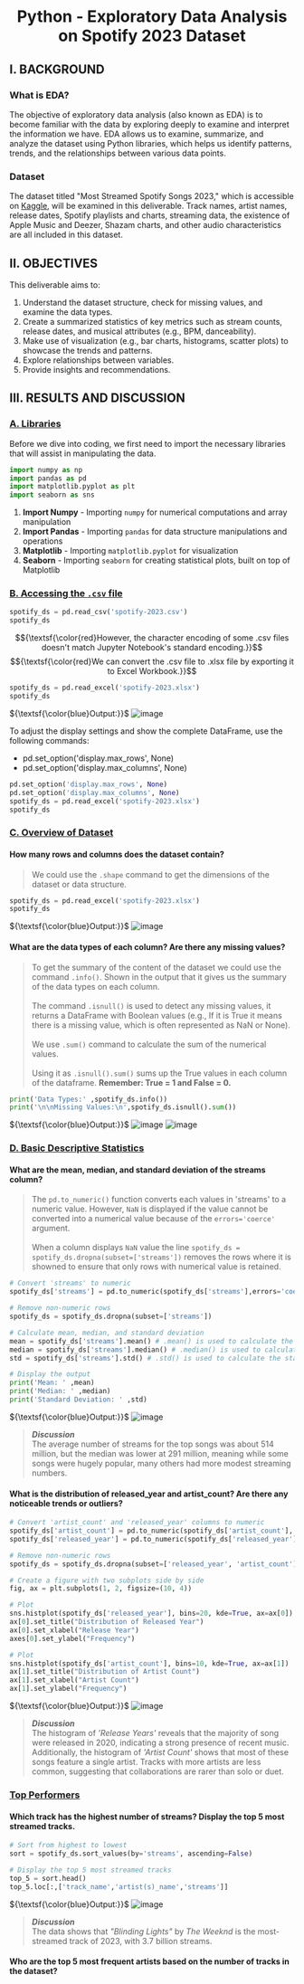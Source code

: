 <h1 align="center">Python - Exploratory Data Analysis on Spotify 2023 Dataset</h1>
<p align="center">

## I. BACKGROUND
### What is EDA?
The objective of exploratory data analysis (also known as EDA) is to become familiar with the data by exploring deeply to examine and interpret the information we have. EDA allows us to examine, summarize, and analyze the dataset using Python libraries, which helps us identify patterns, trends, and the relationships between various data points.

### Dataset
The dataset titled "Most Streamed Spotify Songs 2023," which is accessible on [Kaggle](https://www.kaggle.com/datasets/nelgiriyewithana/top-spotify-songs-2023), will be examined in this deliverable. Track names, artist names, release dates, Spotify playlists and charts, streaming data, the existence of Apple Music and Deezer, Shazam charts, and other audio characteristics are all included in this dataset.


## II. OBJECTIVES
This deliverable aims to:
1. Understand the dataset structure, check for missing values, and examine the data types.
2. Create a summarized statistics of key metrics such as stream counts, release dates, and musical attributes (e.g., BPM, danceability).
3. Make use of visualization (e.g., bar charts, histograms, scatter plots) to showcase the trends and patterns.
4. Explore relationships between variables.
5. Provide insights and recommendations.


## III. RESULTS AND DISCUSSION
### <ins>A. Libraries<ins>
Before we dive into coding, we first need to import the necessary libraries that will assist in manipulating the data.
``` python
import numpy as np
import pandas as pd
import matplotlib.pyplot as plt
import seaborn as sns
```
1. **Import Numpy** - Importing `numpy` for numerical computations and array manipulation
2. **Import Pandas** - Importing `pandas` for data structure manipulations and operations
3. **Matplotlib** - Importing `matplotlib.pyplot` for visualization
4. **Seaborn** - Importing `seaborn` for creating statistical plots, built on top of Matplotlib


### <ins>B. Accessing the `.csv` file<ins>
``` python
spotify_ds = pd.read_csv('spotify-2023.csv')
spotify_ds
```

$${\textsf{\color{red}However, the character encoding of some .csv files doesn't match Jupyter Notebook's standard encoding.}}$$
$${\textsf{\color{red}We can convert the .csv file to .xlsx file by exporting it to Excel Workbook.}}$$

``` python
spotify_ds = pd.read_excel('spotify-2023.xlsx')
spotify_ds
```

${\textsf{\color{blue}Output:}}$
![image](https://github.com/user-attachments/assets/9cb86f34-63f7-4f3d-bb8c-13bd47bf4619)

To adjust the display settings and show the complete DataFrame, use the following commands:
- pd.set_option('display.max_rows', None)
- pd.set_option('display.max_columns', None)

``` python
pd.set_option('display.max_rows', None)
pd.set_option('display.max_columns', None)
spotify_ds = pd.read_excel('spotify-2023.xlsx')
spotify_ds
```


### <ins>C. Overview of Dataset<ins>
#### How many rows and columns does the dataset contain?
> We could use the `.shape` command to get the dimensions of the dataset or data structure.
``` python
spotify_ds = pd.read_excel('spotify-2023.xlsx')
spotify_ds
```

${\textsf{\color{blue}Output:}}$
![image](https://github.com/user-attachments/assets/f8324077-e167-417a-837d-acc9511bbcdc)


#### What are the data types of each column? Are there any missing values?
> To get the summary of the content of the dataset we could use the command `.info()`. Shown in the output that it gives us the summary of the data types on each column. <br /><br />
The command `.isnull()` is used to detect any missing values, it returns a DataFrame with Boolean values (e.g., If it is True it means there is a missing value, which is often represented as NaN or None). <br /><br />
We use `.sum()` command to calculate the sum of the numerical values. <br /><br />
Using it as `.isnull().sum()` sums up the True values in each column of the dataframe. **Remember: True = 1 and False = 0.**

``` python
print('Data Types:' ,spotify_ds.info())
print('\n\nMissing Values:\n',spotify_ds.isnull().sum())
```

${\textsf{\color{blue}Output:}}$
![image](https://github.com/user-attachments/assets/49620804-a07e-482f-b393-a05879b6fb4f)
![image](https://github.com/user-attachments/assets/7febdc18-0d7d-4a9c-9d37-33aafea25d24)



### <ins>D. Basic Descriptive Statistics<ins>
#### What are the mean, median, and standard deviation of the streams column?
> The `pd.to_numeric()` function converts each values in 'streams' to a numeric value. However, `NaN` is displayed if the value cannot be converted into a numerical value because of the `errors='coerce'` argument. <br /><br />
When a column displays `NaN` value the line `spotify_ds = spotify_ds.dropna(subset=['streams'])` removes the rows where it is showned to ensure that only rows with numerical value is retained.

``` python
# Convert 'streams' to numeric
spotify_ds['streams'] = pd.to_numeric(spotify_ds['streams'],errors='coerce')

# Remove non-numeric rows
spotify_ds = spotify_ds.dropna(subset=['streams'])

# Calculate mean, median, and standard deviation
mean = spotify_ds['streams'].mean() # .mean() is used to calculate the mean
median = spotify_ds['streams'].median() # .median() is used to calculate the median
std = spotify_ds['streams'].std() # .std() is used to calculate the standard deviation

# Display the output
print('Mean: ' ,mean)
print('Median: ' ,median)
print('Standard Deviation: ' ,std)
```

${\textsf{\color{blue}Output:}}$
![image](https://github.com/user-attachments/assets/d42a69f8-2d31-45e5-8de8-8376616e4f17)

> _**Discussion**_ <br />
The average number of streams for the top songs was about 514 million, but the median was lower at 291 million, meaning while some songs were hugely popular, many others had more modest streaming numbers.


#### What is the distribution of released_year and artist_count? Are there any noticeable trends or outliers?

``` python
# Convert 'artist_count' and 'released_year' columns to numeric
spotify_ds['artist_count'] = pd.to_numeric(spotify_ds['artist_count'], errors='coerce')
spotify_ds['released_year'] = pd.to_numeric(spotify_ds['released_year'], errors='coerce')

# Remove non-numeric rows
spotify_ds = spotify_ds.dropna(subset=['released_year', 'artist_count'])

# Create a figure with two subplots side by side
fig, ax = plt.subplots(1, 2, figsize=(10, 4))

# Plot
sns.histplot(spotify_ds['released_year'], bins=20, kde=True, ax=ax[0])
ax[0].set_title("Distribution of Released Year")
ax[0].set_xlabel("Release Year")
axes[0].set_ylabel("Frequency")

# Plot
sns.histplot(spotify_ds['artist_count'], bins=10, kde=True, ax=ax[1])
ax[1].set_title("Distribution of Artist Count")
ax[1].set_xlabel("Artist Count")
ax[1].set_ylabel("Frequency")
```

${\textsf{\color{blue}Output:}}$
![image](https://github.com/user-attachments/assets/fd7f7901-67c8-45c1-afed-1f332744261c)
> _**Discussion**_ <br />
The histogram of _'Release Years'_ reveals that the majority of song were released in 2020, indicating a strong presence of recent music. Additionally, the histogram of _'Artist Count'_ shows that most of these songs feature a single artist. Tracks with more artists are less common, suggesting that collaborations are rarer than solo or duet.


### <ins>Top Performers<ins>
#### Which track has the highest number of streams? Display the top 5 most streamed tracks.

``` python
# Sort from highest to lowest
sort = spotify_ds.sort_values(by='streams', ascending=False)

# Display the top 5 most streamed tracks
top_5 = sort.head()
top_5.loc[:,['track_name','artist(s)_name','streams']]
```

${\textsf{\color{blue}Output:}}$
![image](https://github.com/user-attachments/assets/2b2275c5-ac00-492e-ab01-acef884ae679)

> _**Discussion**_ <br />
The data shows that _"Blinding Lights"_ by _The Weeknd_ is the most-streamed track of 2023, with 3.7 billion streams.


#### Who are the top 5 most frequent artists based on the number of tracks in the dataset?
``` python


